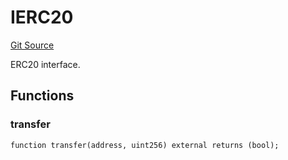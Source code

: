 # IERC20
[Git Source](https://github.com/NaniDAO/accounts/blob/f0c8220c401dbeac318e2c473ed4b690138c26f6/src/governance/Points.sol)

ERC20 interface.


## Functions
### transfer


```solidity
function transfer(address, uint256) external returns (bool);
```


